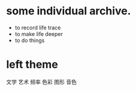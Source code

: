 
# some individual archive.

* to record life trace
* to make life deeper
* to do things 

# left theme
文学
艺术
频率
色彩
图形
音色